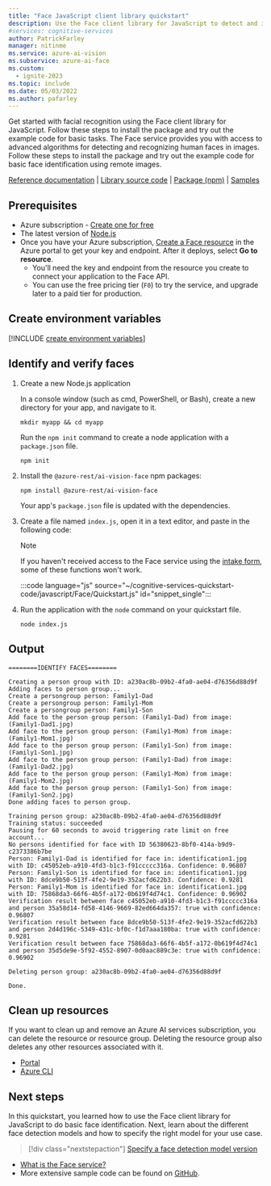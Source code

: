 ```yaml
---
title: "Face JavaScript client library quickstart"
description: Use the Face client library for JavaScript to detect and identify faces (facial recognition search).
#services: cognitive-services
author: PatrickFarley
manager: nitinme
ms.service: azure-ai-vision
ms.subservice: azure-ai-face
ms.custom:
  - ignite-2023
ms.topic: include
ms.date: 05/03/2022
ms.author: pafarley
---
```


Get started with facial recognition using the Face client library for JavaScript. Follow these steps to install the package and try out the example code for basic tasks. The Face service provides you with access to advanced algorithms for detecting and recognizing human faces in images. Follow these steps to install the package and try out the example code for basic face identification using remote images.

[Reference documentation](https://aka.ms/azsdk-javascript-face-ref) | [Library source code](https://github.com/Azure/azure-sdk-for-js/tree/main/sdk/face/ai-vision-face-rest) | [Package (npm)](https://www.npmjs.com/package/@azure-rest/ai-vision-face) | [Samples](https://github.com/Azure/azure-sdk-for-js/tree/main/sdk/face/ai-vision-face-rest/samples)

## Prerequisites

* Azure subscription - [Create one for free](https://azure.microsoft.com/free/cognitive-services/)
* The latest version of [Node.js](https://nodejs.org/en/)
* Once you have your Azure subscription, [Create a Face resource](https://portal.azure.com/#create/Microsoft.CognitiveServicesFace) in the Azure portal to get your key and endpoint. After it deploys, select **Go to resource**.
    * You'll need the key and endpoint from the resource you create to connect your application to the Face API.
    * You can use the free pricing tier (`F0`) to try the service, and upgrade later to a paid tier for production.


## Create environment variables

[!INCLUDE [create environment variables](../face-environment-variables.md)]


## Identify and verify faces

1. Create a new Node.js application

    In a console window (such as cmd, PowerShell, or Bash), create a new directory for your app, and navigate to it. 

    ```console
    mkdir myapp && cd myapp
    ```

    Run the `npm init` command to create a node application with a `package.json` file. 

    ```console
    npm init
    ```

1. Install the `@azure-rest/ai-vision-face` npm packages:

    ```console
    npm install @azure-rest/ai-vision-face
    ```

    Your app's `package.json` file is updated with the dependencies.

1. Create a file named `index.js`, open it in a text editor, and paste in the following code:

    > [!NOTE]
    > If you haven't received access to the Face service using the [intake form](https://aka.ms/facerecognition), some of these functions won't work.

    :::code language="js" source="~/cognitive-services-quickstart-code/javascript/Face/Quickstart.js" id="snippet_single":::

1. Run the application with the `node` command on your quickstart file.

    ```console
    node index.js
    ```



## Output

```console
========IDENTIFY FACES========

Creating a person group with ID: a230ac8b-09b2-4fa0-ae04-d76356d88d9f
Adding faces to person group...
Create a persongroup person: Family1-Dad
Create a persongroup person: Family1-Mom
Create a persongroup person: Family1-Son
Add face to the person group person: (Family1-Dad) from image: (Family1-Dad1.jpg)
Add face to the person group person: (Family1-Mom) from image: (Family1-Mom1.jpg)
Add face to the person group person: (Family1-Son) from image: (Family1-Son1.jpg)
Add face to the person group person: (Family1-Dad) from image: (Family1-Dad2.jpg)
Add face to the person group person: (Family1-Mom) from image: (Family1-Mom2.jpg)
Add face to the person group person: (Family1-Son) from image: (Family1-Son2.jpg)
Done adding faces to person group.

Training person group: a230ac8b-09b2-4fa0-ae04-d76356d88d9f
Training status: succeeded
Pausing for 60 seconds to avoid triggering rate limit on free account...
No persons identified for face with ID 56380623-8bf0-414a-b9d9-c2373386b7be
Person: Family1-Dad is identified for face in: identification1.jpg with ID: c45052eb-a910-4fd3-b1c3-f91ccccc316a. Confidence: 0.96807
Person: Family1-Son is identified for face in: identification1.jpg with ID: 8dce9b50-513f-4fe2-9e19-352acfd622b3. Confidence: 0.9281
Person: Family1-Mom is identified for face in: identification1.jpg with ID: 75868da3-66f6-4b5f-a172-0b619f4d74c1. Confidence: 0.96902
Verification result between face c45052eb-a910-4fd3-b1c3-f91ccccc316a and person 35a58d14-fd58-4146-9669-82ed664da357: true with confidence: 0.96807
Verification result between face 8dce9b50-513f-4fe2-9e19-352acfd622b3 and person 2d4d196c-5349-431c-bf0c-f1d7aaa180ba: true with confidence: 0.9281
Verification result between face 75868da3-66f6-4b5f-a172-0b619f4d74c1 and person 35d5de9e-5f92-4552-8907-0d0aac889c3e: true with confidence: 0.96902

Deleting person group: a230ac8b-09b2-4fa0-ae04-d76356d88d9f

Done.
```


## Clean up resources

If you want to clean up and remove an Azure AI services subscription, you can delete the resource or resource group. Deleting the resource group also deletes any other resources associated with it.

* [Portal](../../../multi-service-resource.md?pivots=azportal#clean-up-resources)
* [Azure CLI](../../../multi-service-resource.md?pivots=azcli#clean-up-resources)

## Next steps

In this quickstart, you learned how to use the Face client library for JavaScript to do basic face identification. Next, learn about the different face detection models and how to specify the right model for your use case.

> [!div class="nextstepaction"]
> [Specify a face detection model version](../../how-to/specify-detection-model.md)

* [What is the Face service?](../../overview-identity.md)
* More extensive sample code can be found on [GitHub](https://aka.ms/FaceSamples).
